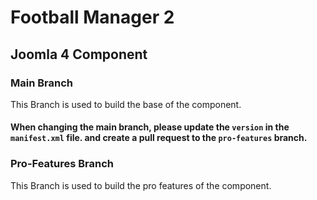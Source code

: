 # Football Manager 2
## Joomla 4 Component

### Main Branch
This Branch is used to build the base of the component.
#### When changing the main branch, please update the `version` in the `manifest.xml` file. and create a pull request to the `pro-features` branch.

### Pro-Features Branch
This Branch is used to build the pro features of the component.

